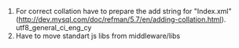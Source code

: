 1. For correct collation have to prepare the add string for "Index.xml" (http://dev.mysql.com/doc/refman/5.7/en/adding-collation.html). utf8_general_ci_eng_cy
2. Have to move standart js libs from middleware/libs